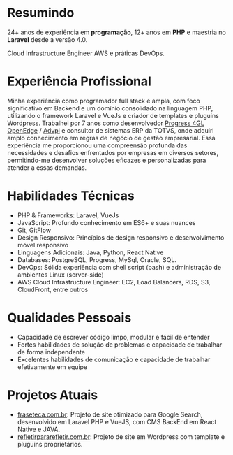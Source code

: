 # Resumindo

24+ anos de experiência em **programação**, 12+ anos em **PHP** e maestria no **Laravel** desde a versão 4.0.

Cloud Infrastructure Engineer AWS e práticas DevOps.

# Experiência Profissional

Minha experiência como programador full stack é ampla, com foco significativo em Backend e um domínio consolidado na linguagem PHP, utilizando o framework Laravel e VueJs e criador de templates e pluguins Wordpress.
Trabalhei por 7 anos como desenvolvedor [Progress 4GL OpenEdge](https://www.progress.com/openedge) / [Advpl](https://www.totvs.com/blog/developers/advpl/) e consultor de sistemas ERP da TOTVS, onde adquiri amplo conhecimento em regras de negócio de gestão empresarial. Essa experiência me proporcionou uma compreensão profunda das necessidades e desafios enfrentados por empresas em diversos setores, permitindo-me desenvolver soluções eficazes e personalizadas para atender a essas demandas.

# Habilidades Técnicas

- PHP & Frameworks: Laravel, VueJs
- JavaScript: Profundo conhecimento em ES6+ e suas nuances
- Git, GitFlow
- Design Responsivo: Princípios de design responsivo e desenvolvimento móvel responsivo
- Linguagens Adicionais: Java, Python, React Native
- Databases: PostgreSQL, Progress, MySql, Oracle, SQL.
- DevOps: Sólida experiência com shell script (bash) e administração de ambientes Linux (server-side)
- AWS Cloud Infrastructure Engineer: EC2, Load Balancers, RDS, S3, CloudFront, entre outros

# Qualidades Pessoais

- Capacidade de escrever código limpo, modular e fácil de entender
- Fortes habilidades de solução de problemas e capacidade de trabalhar de forma independente
- Excelentes habilidades de comunicação e capacidade de trabalhar efetivamente em equipe

# Projetos Atuais

- [fraseteca.com.br](http://fraseteca.com.br/): Projeto de site otimizado para Google Search, desenvolvido em Laravel PHP e VueJS, com CMS BackEnd em React Native e JAVA.
- [refletirpararefletir.com.br](https://www.refletirpararefletir.com.br/): Projeto de site em Wordpress com template e pluguins proprietários.
